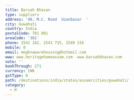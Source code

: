```yaml
---
title: Baruah Bhavan
type: suppliers
address: '40, M.C. Road  Uzanbazar  '
city: Guwahati
country: India
postalCode: 781 001
areaCode: '361'
phone: 2541 182, 2543 715, 2549 316
mobile: 0
email: meghnawarehousing@hotmail.com
www: www.heritagehomeassam.com  www.baruahbhavan.com
note: ''
bookThrough: 271
currency: INR
gstType: 0
path: /destinations/india/states/assam/cities/guwahati/
category:
  - H
---
```


